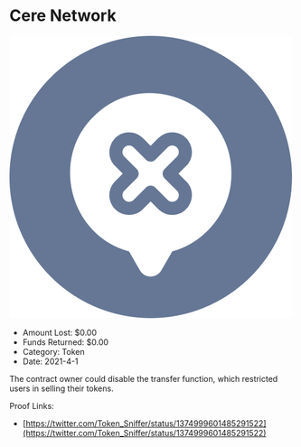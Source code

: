 # Cere Network
![Cere Network](/rektimages/Cere-Network.png)
- Amount Lost: $0.00
- Funds Returned: $0.00
- Category: Token
- Date: 2021-4-1

The contract owner could disable the transfer function, which restricted users in selling their tokens.


Proof Links:
- [https://twitter.com/Token_Sniffer/status/1374999601485291522](https://twitter.com/Token_Sniffer/status/1374999601485291522)


